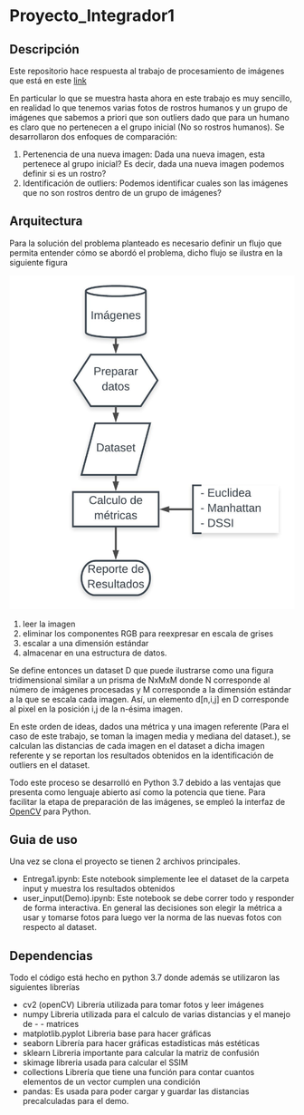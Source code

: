 # Proyecto_Integrador1

## Descripción

Este repositorio hace respuesta al trabajo de procesamiento de imágenes que está en este [link](https://docs.google.com/document/d/17uPzsD2PQmVAoKm4ZYjob9AIDDU_Uum0vs5Z9SrwmeA/edit)

En particular lo que se muestra hasta ahora en este trabajo es muy sencillo, en realidad lo que tenemos varias fotos de rostros humanos y un grupo de imágenes que sabemos a priori que son outliers dado que para un humano es claro que no pertenecen a el grupo inicial (No so rostros humanos). Se desarrollaron dos enfoques de comparación:

1. Pertenencia de una nueva imagen: Dada una nueva imagen, esta pertenece al grupo inicial? Es decir, dada una nueva imagen podemos definir si es un rostro?
2. Identificación de outliers: Podemos identificar cuales son las imágenes que no son rostros dentro de un grupo de imágenes?




## Arquitectura

Para la solución del problema planteado  es necesario definir un flujo que permita entender cómo se abordó el problema, dicho flujo se ilustra en la siguiente figura

![Flujo](flujo.jpeg )




1. leer la imagen
2. eliminar los componentes RGB para reexpresar en escala de grises
3. escalar a una dimensión estándar
4. almacenar en una estructura de datos.


Se define entonces un dataset D que puede ilustrarse como una figura tridimensional similar a un prisma de NxMxM donde N corresponde al número de imágenes procesadas y M corresponde a la dimensión estándar a la que se escala cada imagen. Así, un elemento d[n,i,j] en D corresponde al pixel en la posición i,j de la n-ésima imagen.

En este orden de ideas, dados una métrica y una imagen referente (Para el caso de este trabajo, se toman la imagen media y mediana del dataset.), se calculan las distancias de cada imagen en el dataset a dicha imagen referente y se reportan los resultados obtenidos en la identificación de outliers en el dataset.

Todo este proceso se desarrolló en Python 3.7 debido a las ventajas que presenta como lenguaje abierto así como la potencia que tiene. Para facilitar la etapa de preparación de las imágenes, se empleó la interfaz de [OpenCV](https://opencv.org/) para Python. 



## Guia de uso

Una vez se clona el proyecto se tienen 2 archivos principales.

- Entrega1.ipynb: Este notebook simplemente lee el dataset de la carpeta input y muestra los resultados obtenidos 
- user_input(Demo).ipynb: Este notebook se debe correr todo y responder de forma interactiva. En general las decisiones son elegir la métrica a usar y tomarse fotos para luego ver la norma de las nuevas fotos con respecto al dataset.

## Dependencias

Todo el código está hecho en python 3.7 donde además se utilizaron las siguientes librerías


- cv2 (openCV) Librería utilizada para tomar fotos y leer imágenes
- numpy Libreria utilizada para el calculo de varias distancias y el manejo de 	-	- matrices
- matplotlib.pyplot Libreria base para hacer gráficas
- seaborn  Librería para hacer gráficas estadísticas más estéticas
- sklearn Libreria importante para calcular la matriz de confusión
- skimage libreria usada para calcular el SSIM
- collections Librería que tiene una función para contar cuantos elementos de un vector cumplen una condición
- pandas: Es usada para poder cargar y guardar las distancias precalculadas para el demo.




